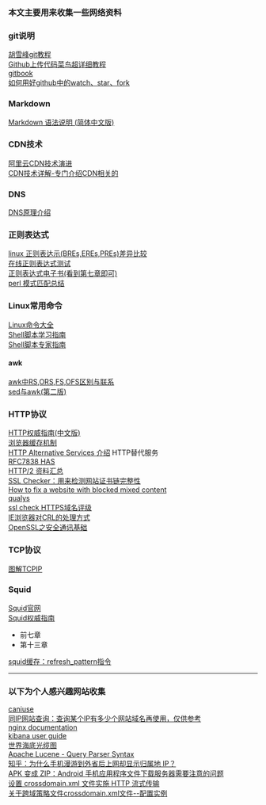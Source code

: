 ### 本文主要用来收集一些网络资料

### git说明
[胡雪峰git教程](http://www.liaoxuefeng.com/wiki/0013739516305929606dd18361248578c67b8067c8c017b000 '胡雪峰git教程')  
[Github上传代码菜鸟超详细教程](http://lazynight.me/2898.html 'Github上传代码菜鸟超详细教程')  
[gitbook](https://git-scm.com/book/en/v2 'git book')  
[如何用好github中的watch、star、fork](http://www.jianshu.com/p/6c366b53ea41)  

  
### Markdown
[Markdown 语法说明 (简体中文版)](http://wowubuntu.com/markdown/ 'Markdown 语法说明 (简体中文版)')  


### CDN技术
[阿里云CDN技术演进](http://www.infoq.com/cn/presentations/alibaba-cloud-cdn-technology-evolution#downloadPdf '阿里云CDN技术演进')  
[CDN技术详解-专门介绍CDN相关的](http://pan.baidu.com/s/1jIFeY6U '密码: c3vx')  



### DNS
[DNS原理介绍](https://www.cnhzz.com/bind-dns-base/  'DNS原理介绍')  



### 正则表达式
[linux 正则表达示(BREs,EREs,PREs)差异比较](http://www.cnblogs.com/chengmo/archive/2010/10/10/1847287.html  'linux shell 正则表达式(BREs,EREs,PREs)差异比较')  
[在线正则表达式测试](http://tool.oschina.net/regex/ '在线正则表达式测试')   
[正则表达式电子书(看到第七章即可)](http://pan.baidu.com/s/1qYRKl2W '密码: 19x4')  
[perl 模式匹配总结](http://blog.csdn.net/utopia_wang/article/details/1531285)  
### Linux常用命令
[Linux命令大全](http://man.linuxde.net/ 'Linux命令大全 查询各类Linux常用命令')  
[Shell脚本学习指南](http://pan.baidu.com/s/1mhJ4Hao '密码：skge')  
[Shell脚本专家指南](http://pan.baidu.com/s/1c2mRr7E '密码：tdsk')  

#### awk
[awk中RS,ORS,FS,OFS区别与联系](http://blog.51yip.com/shell/1151.html 'awk中RS,ORS,FS,OFS区别与联系')  
[sed与awk(第二版)](http://pan.baidu.com/s/1boHLjuJ '密码：d9xh')  




### HTTP协议
[HTTP权威指南(中文版)](http://pan.baidu.com/s/1sleYR3v '密码: jtyc')  
[浏览器缓存机制 ](http://www.laruence.com/2010/03/05/1332.html)   
[HTTP Alternative Services 介绍](https://imququ.com/post/http-alt-svc.html) HTTP替代服务  
[RFC7838 HAS](https://tools.ietf.org/html/rfc7838)  
[HTTP/2 资料汇总](https://imququ.com/post/http2-resource.html)  
[SSL Checker：用来检测网站证书链完整性](https://www.sslshopper.com/ssl-checker.html)  
[How to fix a website with blocked mixed content](https://developer.mozilla.org/en-US/docs/Web/Security/Mixed_content/How_to_fix_website_with_mixed_content)  
[qualys](https://www.ssllabs.com/projects/index.html '比较多的收集关于SSL相关的资料')  
[ssl check HTTPS域名评级](https://www.ssllabs.com/ssltest/analyze.html)  
[IE浏览器对CRL的处理方式](https://blogs.msdn.microsoft.com/ieinternals/2011/04/07/understanding-certificate-revocation-checks/)  
[OpenSSL之安全通讯基础](http://shjia.blog.51cto.com/2476475/1426232)

### TCP协议
[图解TCPIP](http://pan.baidu.com/s/1c2DptwW '密码: 3giu')  

### Squid
[Squid官网](http://www.squid-cache.org/)  
[Squid权威指南](http://home.arcor.de/pangj/squid/)

- 前七章  
- 第十三章

[squid缓存：refresh_pattern指令](http://blog.sina.com.cn/s/blog_5dc960cd0100d5ti.html)  


---
### 以下为个人感兴趣网站收集
[caniuse](http://caniuse.com/ '主要用来分析一些协议是否可以使用及支持')  
[同IP网站查询：查询某个IP有多少个网站域名再使用，仅供参考](http://s.tool.chinaz.com/same '查询某个IP有哪些网站在使用')  
[nginx documentation](http://nginx.org/en/docs/ 'nginx说明文档')    
[kibana user guide](https://www.elastic.co/guide/en/kibana/current/index.html)  
[世界海底光缆图](http://www.cablemap.info/)   
[Apache Lucene - Query Parser Syntax](http://www.lucenetutorial.com/lucene-query-syntax.html)  
[知乎：为什么手机漫游到外省后上网却显示归属地 IP？](https://www.zhihu.com/question/31923127/answer/53936091)  
[APK 变成 ZIP：Android 手机应用程序文件下载服务器需要注意的问题](http://zyan.cc/android_apk_zip/)  
[设置 crossdomain.xml 文件实施 HTTP 流式传输](http://www.adobe.com/cn/devnet/adobe-media-server/articles/cross-domain-xml-for-streaming.html)  
[关于跨域策略文件crossdomain.xml文件--配置实例](http://www.cnblogs.com/ycpanda/p/3637350.html)  

